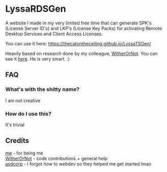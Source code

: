 LyssaRDSGen
===========
A website I made in my very limited free time that can generate SPK's (License Server ID's) and LKP's (License Key Packs) for activating Remote Desktop Services and Client Access Licenses.  

You can use it here: https://thecatontheceiling.github.io/LyssaTSGen/

Heavily based on research done by my colleague, [WitherOrNot](https://github.com/WitherOrNot). You can see it [here](https://gist.github.com/WitherOrNot/c34c4c7b893e89ab849ce04e007d89a9). He is very smart. :)

FAQ
---
### What's with the shitty name?
I am not creative
### How do I use this?
It's trivial

Credits
-------    
[me](https://github.com/thecatontheceiling) - for being me  
[WitherOrNot](https://github.com/WitherOrNot) - code contributions + general help     
[asdcorp](https://github.com/asdcorp) - I forgot how to webdev so they helped me get started lmao    


